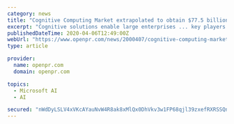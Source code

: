 ```yaml
---
category: news
title: "Cognitive Computing Market extrapolated to obtain $77.5 billion by 2025"
excerpt: "Cognitive solutions enable large enterprises ... key players offering cognitive computing solutions and services. The major vendors Microsoft (US), Google (US), IBM (US), Numenta (US), SAS ..."
publishedDateTime: 2020-04-06T12:49:00Z
webUrl: "https://www.openpr.com/news/2000407/cognitive-computing-market-extrapolated-to-obtain-77-5"
type: article

provider:
  name: openpr.com
  domain: openpr.com

topics:
  - Microsoft AI
  - AI

secured: "nWdDyLSLV4xVKcAYauNvW4R8ak8xMlQx0DhVkv3w1FP68qjl39zxefRXRSSQnB4/yc3xsBU0HYL1NxKRn0QIbW62rTrejeGM10IlIOeCcMouwCvmTCGKza+aS01+oEOEuClIBaM4nj3QkxRudDqJ1/P9g699akD2hHGFD81v2ELNUTwSOEwcu7LY87N0LcC5G6uMbpk0dSRwCkXH880tZOryf9Z/mPmzUmcAhDl7XloD+EJJaFFESvenlLEkKng/rF/TZ3SjAFNJNq3iBiGLOo5UQ+AEReuf/Vg1dRGVmPWsSfu5aQE9SVOQqr8os39+;UO1kBhK88q30JTHGQi92Jg=="
---
```


